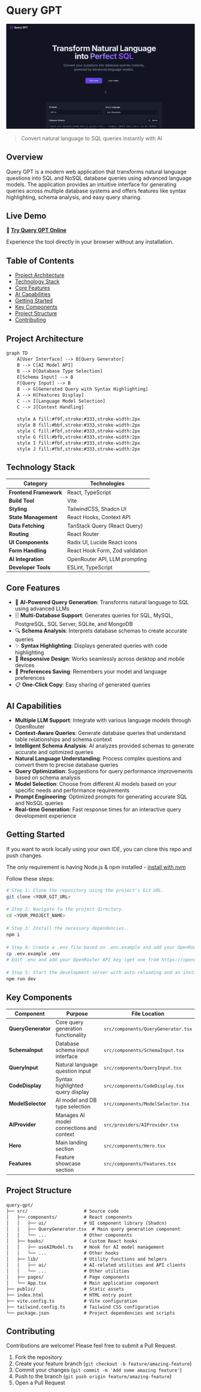 # Query GPT

![Query GPT](public/query-gpt.png)

> Convert natural language to SQL queries instantly with AI

## Overview

Query GPT is a modern web application that transforms natural language questions into SQL and NoSQL database queries using advanced language models. The application provides an intuitive interface for generating queries across multiple database systems and offers features like syntax highlighting, schema analysis, and easy query sharing.

## Live Demo

**🔗 [Try Query GPT Online](https://query-gpt.com/)**

Experience the tool directly in your browser without any installation.

## Table of Contents

- [Project Architecture](#project-architecture)
- [Technology Stack](#technology-stack)
- [Core Features](#core-features)
- [AI Capabilities](#ai-capabilities)
- [Getting Started](#getting-started)
- [Key Components](#key-components)
- [Project Structure](#project-structure)
- [Contributing](#contributing)

## Project Architecture

```mermaid
graph TD
    A[User Interface] --> B[Query Generator]
    B --> C[AI Model API]
    B --> D[Database Type Selection]
    E[Schema Input] --> B
    F[Query Input] --> B
    B --> G[Generated Query with Syntax Highlighting]
    A --> H[Features Display]
    C --> I[Language Model Selection]
    C --> J[Context Handling]
    
    style A fill:#f9f,stroke:#333,stroke-width:2px
    style B fill:#bbf,stroke:#333,stroke-width:2px
    style C fill:#fbf,stroke:#333,stroke-width:2px
    style G fill:#bfb,stroke:#333,stroke-width:2px
    style I fill:#fbf,stroke:#333,stroke-width:2px
    style J fill:#fbf,stroke:#333,stroke-width:2px
```

## Technology Stack

| Category | Technologies |
|----------|--------------|
| **Frontend Framework** | React, TypeScript |
| **Build Tool** | Vite |
| **Styling** | TailwindCSS, Shadcn UI |
| **State Management** | React Hooks, Context API |
| **Data Fetching** | TanStack Query (React Query) |
| **Routing** | React Router |
| **UI Components** | Radix UI, Lucide React icons |
| **Form Handling** | React Hook Form, Zod validation |
| **AI Integration** | OpenRouter API, LLM prompting |
| **Developer Tools** | ESLint, TypeScript |

## Core Features

- 🤖 **AI-Powered Query Generation**: Transforms natural language to SQL using advanced LLMs
- 🗄️ **Multi-Database Support**: Generates queries for SQL, MySQL, PostgreSQL, SQL Server, SQLite, and MongoDB
- 🔍 **Schema Analysis**: Interprets database schemas to create accurate queries
- ✨ **Syntax Highlighting**: Displays generated queries with code highlighting
- 📱 **Responsive Design**: Works seamlessly across desktop and mobile devices
- 🔄 **Preferences Saving**: Remembers your model and language preferences
- 📋 **One-Click Copy**: Easy sharing of generated queries

## AI Capabilities

- **Multiple LLM Support**: Integrate with various language models through OpenRouter
- **Context-Aware Queries**: Generate database queries that understand table relationships and schema context
- **Intelligent Schema Analysis**: AI analyzes provided schemas to generate accurate and optimized queries
- **Natural Language Understanding**: Process complex questions and convert them to precise database queries
- **Query Optimization**: Suggestions for query performance improvements based on schema analysis
- **Model Selection**: Choose from different AI models based on your specific needs and performance requirements
- **Prompt Engineering**: Optimized prompts for generating accurate SQL and NoSQL queries
- **Real-time Generation**: Fast response times for an interactive query development experience

## Getting Started

If you want to work locally using your own IDE, you can clone this repo and push changes.

The only requirement is having Node.js & npm installed - [install with nvm](https://github.com/nvm-sh/nvm#installing-and-updating)

Follow these steps:

```sh
# Step 1: Clone the repository using the project's Git URL.
git clone <YOUR_GIT_URL>

# Step 2: Navigate to the project directory.
cd <YOUR_PROJECT_NAME>

# Step 3: Install the necessary dependencies.
npm i

# Step 4: Create a .env file based on .env.example and add your OpenRouter API key.
cp .env.example .env
# Edit .env and add your OpenRouter API key (get one from https://openrouter.ai/keys)

# Step 5: Start the development server with auto-reloading and an instant preview.
npm run dev
```

## Key Components

| Component | Purpose | File Location |
|-----------|---------|---------------|
| **QueryGenerator** | Core query generation functionality | `src/components/QueryGenerator.tsx` |
| **SchemaInput** | Database schema input interface | `src/components/SchemaInput.tsx` |
| **QueryInput** | Natural language question input | `src/components/QueryInput.tsx` |
| **CodeDisplay** | Syntax highlighted query display | `src/components/CodeDisplay.tsx` |
| **ModelSelector** | AI model and DB type selection | `src/components/ModelSelector.tsx` |
| **AIProvider** | Manages AI model connections and context | `src/providers/AIProvider.tsx` |
| **Hero** | Main landing section | `src/components/Hero.tsx` |
| **Features** | Feature showcase section | `src/components/Features.tsx` |

## Project Structure

```
query-gpt/
├── src/                     # Source code
│   ├── components/          # React components
│   │   ├── ui/              # UI component library (Shadcn)
│   │   ├── QueryGenerator.tsx  # Main query generation component
│   │   └── ...              # Other components
│   ├── hooks/               # Custom React hooks
│   │   ├── useAIModel.ts    # Hook for AI model management
│   │   └── ...              # Other hooks
│   ├── lib/                 # Utility functions and helpers
│   │   ├── ai/              # AI-related utilities and API clients
│   │   └── ...              # Other utilities
│   ├── pages/               # Page components
│   └── App.tsx              # Main application component
├── public/                  # Static assets
├── index.html               # HTML entry point
├── vite.config.ts           # Vite configuration
├── tailwind.config.ts       # Tailwind CSS configuration
└── package.json             # Project dependencies and scripts
```

## Contributing

Contributions are welcome! Please feel free to submit a Pull Request.

1. Fork the repository
2. Create your feature branch (`git checkout -b feature/amazing-feature`)
3. Commit your changes (`git commit -m 'Add some amazing feature'`)
4. Push to the branch (`git push origin feature/amazing-feature`)
5. Open a Pull Request